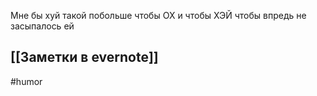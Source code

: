 Мне бы хуй такой побольше
чтобы ОХ и чтобы ХЭЙ
чтобы впредь не засыпалось
ей

[[Заметки в evernote]]
-
#humor
